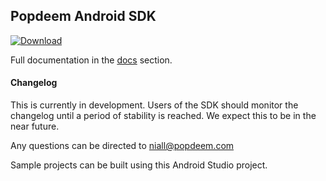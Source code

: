 ## Popdeem Android SDK

[ ![Download](https://api.bintray.com/packages/popdeem/maven/popdeem-sdk/images/download.svg) ](https://bintray.com/popdeem/maven/popdeem-sdk/_latestVersion)

Full documentation in the [docs](https://github.com/Popdeem/Popdeem-SDK-Android/tree/master/docs "Android Docs") section.

#### Changelog

This is currently in development. Users of the SDK should monitor the changelog until a period of stability is reached. We expect this to be in the near future.

Any questions can be directed to niall@popdeem.com

Sample projects can be built using this Android Studio project.
